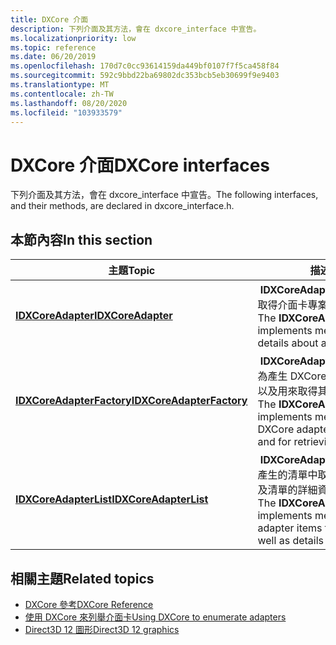 ```yaml
---
title: DXCore 介面
description: 下列介面及其方法，會在 dxcore_interface 中宣告。
ms.localizationpriority: low
ms.topic: reference
ms.date: 06/20/2019
ms.openlocfilehash: 170d7c0cc93614159da449bf0107f7f5ca458f84
ms.sourcegitcommit: 592c9bbd22ba69802dc353bcb5eb30699f9e9403
ms.translationtype: MT
ms.contentlocale: zh-TW
ms.lasthandoff: 08/20/2020
ms.locfileid: "103933579"
---
```

# <a name="dxcore-interfaces"></a><span data-ttu-id="c88f5-103">DXCore 介面</span><span class="sxs-lookup"><span data-stu-id="c88f5-103">DXCore interfaces</span></span>

<span data-ttu-id="c88f5-104">下列介面及其方法，會在 dxcore_interface 中宣告。</span><span class="sxs-lookup"><span data-stu-id="c88f5-104">The following interfaces, and their methods, are declared in dxcore_interface.h.</span></span>

## <a name="in-this-section"></a><span data-ttu-id="c88f5-105">本節內容</span><span class="sxs-lookup"><span data-stu-id="c88f5-105">In this section</span></span>

| <span data-ttu-id="c88f5-106">主題</span><span class="sxs-lookup"><span data-stu-id="c88f5-106">Topic</span></span> | <span data-ttu-id="c88f5-107">描述</span><span class="sxs-lookup"><span data-stu-id="c88f5-107">Description</span></span> |
|-|-|
| [<span data-ttu-id="c88f5-108">**IDXCoreAdapter**</span><span class="sxs-lookup"><span data-stu-id="c88f5-108">**IDXCoreAdapter**</span></span>](./dxcore_interface/nn-dxcore_interface-idxcoreadapter.md) | <span data-ttu-id="c88f5-109"> **IDXCoreAdapter**   介面會執行方法，以取得介面卡專案的詳細資料。</span><span class="sxs-lookup"><span data-stu-id="c88f5-109">The **IDXCoreAdapter** interface implements methods for retrieving details about an adapter item.</span></span> |
| [<span data-ttu-id="c88f5-110">**IDXCoreAdapterFactory**</span><span class="sxs-lookup"><span data-stu-id="c88f5-110">**IDXCoreAdapterFactory**</span></span>](./dxcore_interface/nn-dxcore_interface-idxcoreadapterfactory.md) | <span data-ttu-id="c88f5-111"> **IDXCoreAdapterFactory**   介面會實作為產生 DXCore 介面卡列舉物件的方法，以及用來取得其詳細資料的方法。</span><span class="sxs-lookup"><span data-stu-id="c88f5-111">The **IDXCoreAdapterFactory** interface implements methods for generating DXCore adapter enumeration objects, and for retrieving their details.</span></span> |
| [<span data-ttu-id="c88f5-112">**IDXCoreAdapterList**</span><span class="sxs-lookup"><span data-stu-id="c88f5-112">**IDXCoreAdapterList**</span></span>](./dxcore_interface/nn-dxcore_interface-idxcoreadapterlist.md) | <span data-ttu-id="c88f5-113"> **IDXCoreAdapterList** 介面會實作為   從產生的清單中取得介面卡專案的方法，以及清單的詳細資料。</span><span class="sxs-lookup"><span data-stu-id="c88f5-113">The **IDXCoreAdapterList** interface implements methods for retrieving adapter items from a generated list, as well as details about the list.</span></span> |

## <a name="related-topics"></a><span data-ttu-id="c88f5-114">相關主題</span><span class="sxs-lookup"><span data-stu-id="c88f5-114">Related topics</span></span>

* [<span data-ttu-id="c88f5-115">DXCore 參考</span><span class="sxs-lookup"><span data-stu-id="c88f5-115">DXCore Reference</span></span>](./dxcore-reference.md)
* [<span data-ttu-id="c88f5-116">使用 DXCore 來列舉介面卡</span><span class="sxs-lookup"><span data-stu-id="c88f5-116">Using DXCore to enumerate adapters</span></span>](./dxcore-enum-adapters.md)
* [<span data-ttu-id="c88f5-117">Direct3D 12 圖形</span><span class="sxs-lookup"><span data-stu-id="c88f5-117">Direct3D 12 graphics</span></span>](../direct3d12/direct3d-12-graphics.md)
